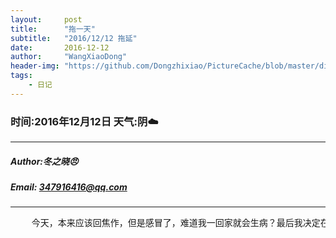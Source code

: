 ```yaml
---
layout:     post
title:      "拖一天"
subtitle:   "2016/12/12 拖延"
date:       2016-12-12
author:     "WangXiaoDong"
header-img: "https://github.com/Dongzhixiao/PictureCache/blob/master/diaryPic/20161212.jpg?raw=true"
tags:
    - 日记
---
```


### 时间:2016年12月12日 天气:阴:cloud:
-----
#####   Author:冬之晓:angry:
#####   Email: 347916416@qq.com
----------

<pre>
    今天，本来应该回焦作，但是感冒了，难道我一回家就会生病？最后我决定在家休息一整天，明天再回焦作吧！
</pre>